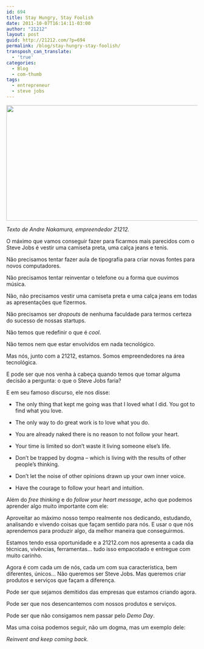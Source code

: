 ```yaml
---
id: 694
title: Stay Hungry, Stay Foolish
date: 2011-10-07T16:14:11-03:00
author: "21212"
layout: post
guid: http://21212.com/?p=694
permalink: /blog/stay-hungry-stay-foolish/
transposh_can_translate:
  - 'true'
categories:
  - Blog
  - com-thumb
tags:
  - entrepreneur
  - steve jobs
---
```

<img class="aligncenter size-full wp-image-697" src="{{ site.url }}/assets/wp-content/uploads/2011/10/Stay-Hungry-Stay-Foolish-e1318014397340.jpg" alt="" width="540" height="304" srcset="{{ site.url }}/assets/wp-content/uploads/2011/10/Stay-Hungry-Stay-Foolish-e1318014397340.jpg 540w, {{ site.url }}/assets/wp-content/uploads/2011/10/Stay-Hungry-Stay-Foolish-e1318014397340-300x168.jpg 300w" sizes="(max-width: 540px) 100vw, 540px" />

_Texto de Andre Nakamura, empreendedor 21212._

O máximo que vamos conseguir fazer para ficarmos mais parecidos com o Steve Jobs é vestir uma camiseta preta, uma calça jeans e tenis.

<!--more ..curioso? Leia aqui!-->

Não precisamos tentar fazer aula de tipografia para criar novas fontes para novos computadores.

Não precisamos tentar reinventar o telefone ou a forma que ouvimos música.

Não, não precisamos vestir uma camiseta preta e uma calça jeans em todas as apresentações que fizermos.

Não precisamos ser _dropouts_ de nenhuma faculdade para termos certeza do sucesso de nossas startups.

Não temos que redefinir o que é _cool_.

Não temos nem que estar envolvidos em nada tecnológico.

Mas nós, junto com a 21212, estamos. Somos empreendedores na área tecnológica.

E pode ser que nos venha à cabeça quando temos que tomar alguma decisão a pergunta: o que o Steve Jobs faria?

E em seu famoso discurso, ele nos disse:

* The only thing that kept me going was that I loved what I did. You got to find what you love.

* The only way to do great work is to love what you do.

* You are already naked there is no reason to not follow your heart.

* Your time is limited so don&#8217;t waste it living someone else&#8217;s life.

* Don&#8217;t be trapped by dogma &#8211; which is living with the results of other people&#8217;s thinking.

* Don&#8217;t let the noise of other opinions drawn up your own inner voice.

* Have the courage to follow your heart and intuition.

Além do _free thinking_ e do _follow your heart message_, acho que podemos aprender algo muito importante com ele:

Aproveitar ao máximo nosso tempo realmente nos dedicando, estudando, analisando e vivendo coisas que façam sentido para nós. E usar o que nós aprendemos para produzir algo, da melhor maneira que conseguirmos.

Estamos tendo essa oportunidade e a 21212.com nos apresenta a cada dia técnicas, vivências, ferramentas&#8230; tudo isso empacotado e entregue com muito carinho.

Agora é com cada um de nós, cada um com sua característica, bem diferentes, únicos&#8230; Não queremos ser Steve Jobs. Mas queremos criar produtos e serviços que façam a diferença.

Pode ser que sejamos demitidos das empresas que estamos criando agora.

Pode ser que nos desencantemos com nossos produtos e serviços.

Pode ser que não consigamos nem passar pelo _Demo Day_.

Mas uma coisa podemos seguir, não um dogma, mas um exemplo dele:

_Reinvent and keep coming back._